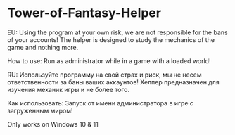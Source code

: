 # Tower-of-Fantasy-Helper
EU:
Using the program at your own risk, we are not responsible for the bans of your accounts! The helper is designed to study the mechanics of the game and nothing more.

How to use: 
Run as administrator while in a game with a loaded world!

RU:
Используйте программу на свой страх и риск, мы не несем ответственности за баны ваших аккаунтов! Хелпер предназначен для изучения механик игры и не более того.

Как использовать:
Запуск от имени администратора в игре с загруженным миром!

Only works on Windows 10 & 11
